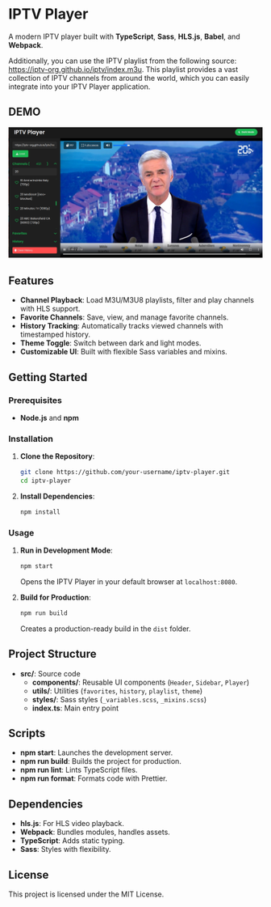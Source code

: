 # IPTV Player

A modern IPTV player built with **TypeScript**, **Sass**, **HLS.js**, **Babel**, and **Webpack**.

Additionally, you can use the IPTV playlist from the following source: https://iptv-org.github.io/iptv/index.m3u. This playlist provides a vast collection of IPTV channels from around the world, which you can easily integrate into your IPTV Player application.

## DEMO

![alt text](demo.png)

## Features

- **Channel Playback**: Load M3U/M3U8 playlists, filter and play channels with HLS support.
- **Favorite Channels**: Save, view, and manage favorite channels.
- **History Tracking**: Automatically tracks viewed channels with timestamped history.
- **Theme Toggle**: Switch between dark and light modes.
- **Customizable UI**: Built with flexible Sass variables and mixins.

## Getting Started

### Prerequisites

- **Node.js** and **npm**

### Installation

1. **Clone the Repository**:

   ```bash
   git clone https://github.com/your-username/iptv-player.git
   cd iptv-player
   ```

2. **Install Dependencies**:
   ```bash
   npm install
   ```

### Usage

1. **Run in Development Mode**:

   ```bash
   npm start
   ```

   Opens the IPTV Player in your default browser at `localhost:8080`.

2. **Build for Production**:
   ```bash
   npm run build
   ```
   Creates a production-ready build in the `dist` folder.

## Project Structure

- **src/**: Source code
  - **components/**: Reusable UI components (`Header`, `Sidebar`, `Player`)
  - **utils/**: Utilities (`favorites`, `history`, `playlist`, `theme`)
  - **styles/**: Sass styles (`_variables.scss`, `_mixins.scss`)
  - **index.ts**: Main entry point

## Scripts

- **npm start**: Launches the development server.
- **npm run build**: Builds the project for production.
- **npm run lint**: Lints TypeScript files.
- **npm run format**: Formats code with Prettier.

## Dependencies

- **hls.js**: For HLS video playback.
- **Webpack**: Bundles modules, handles assets.
- **TypeScript**: Adds static typing.
- **Sass**: Styles with flexibility.

## License

This project is licensed under the MIT License.
